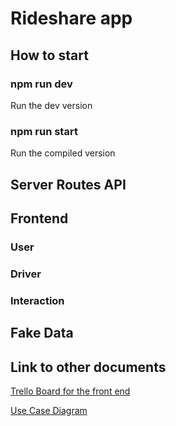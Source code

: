 # Rideshare app
## How to start
### npm run dev
Run the dev version
### npm run start
Run the compiled version
## Server Routes API
## Frontend
### User
### Driver
### Interaction
## Fake Data
## Link to other documents
[Trello Board for the front end](https://trello.com/b/2zewDXi9)

[Use Case Diagram](https://drive.google.com/file/d/1EBREZRCl0H9Ft1f3wodKh038tRkkflt-/view?usp=sharing)
